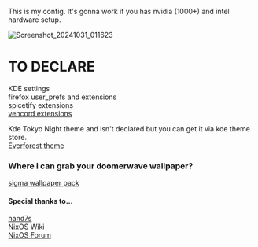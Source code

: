 This is my config.
It's gonna work if you has nvidia (1000+) and intel hardware setup.

![Screenshot_20241031_011623](https://github.com/user-attachments/assets/f7ce3e4e-299b-444a-ace2-9106fdf6fb40)
# TO DECLARE
KDE settings \
firefox user_prefs and extensions \
spicetify extensions \
[vencord extensions](https://github.com/KaylorBen/nixcord)

Kde Tokyo Night theme and  isn't declared but you can get it via kde theme store. \
[Everforest theme](https://github.com/Serge2702/KDE-Everforest/blob/main/Everforest.colors)
### Where i can grab your doomerwave wallpaper?
[sigma wallpaper pack](https://github.com/kotudemo/PoALFW/releases/tag/wallpapers) 
#### Special thanks to...
[hand7s](https://github.com/s0me1newithhand7s)\
[NixOS Wiki](https://nixos.wiki/wiki/Main_Page)\
[NixOS Forum](https://discourse.nixos.org/)
